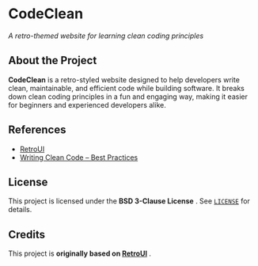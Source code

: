 # **CodeClean**

*A retro-themed website for learning clean coding principles*

## About the Project

**CodeClean** is a retro-styled website designed to help developers write clean, maintainable, and efficient code while building software. It breaks down clean coding principles in a fun and engaging way, making it easier for beginners and experienced developers alike.

## References

* [RetroUI](https://github.com/Dksie09/RetroUI)
* [Writing Clean Code – Best Practices](https://dev.to/favourmark05/writing-clean-code-best-practices-and-principles-3amh)

## License

This project is licensed under the  **BSD 3-Clause License** . See [`LICENSE`]() for details.

## Credits

This project is **originally based on [RetroUI](Originalhttps://github.com/Dksie09/RetroUI)** .
